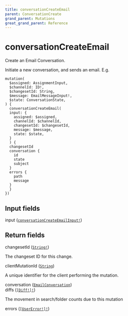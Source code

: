 ```yaml
---
title: conversationCreateEmail
parent: ConversationCreate
grand_parent: Mutations
great_grand_parent: Reference
---
```


# conversationCreateEmail

Create an Email Conversation.

Initiate a new conversation, and sends an email. E.g.

```
mutation(
  $assigned: AssignmentInput,
  $channelId: ID!,
  $changesetId: String,
  $message: EmailMessageInput!,
  $state: ConversationState,
) {
  conversationCreateEmail(
  input: {
    assigned: $assigned,
    channelId: $channelId,
    changesetId: $changesetId,
    message: $message,
    state: $state,
  }
  ) {
  changesetId
  conversation {
    id
    state
    subject
  }
  errors {
    path
    message
  }
  }
})
```

## Input fields

<div class="field-entry ">
  <span id="input" class="field-name anchored">input (<code><a href="/docs/reference/input_object/conversation_create/conversation_create_email_input">conversationCreateEmailInput!</a></code>)</span>

  <div class="description-wrapper">

  </div>
</div>

## Return fields

<div class="field-entry ">
  <span id="changeset_id" class="field-name anchored">changesetId (<code><a href="/docs/reference/scalar/string">String!</a></code>)</span>

  <div class="description-wrapper">
   <p>The changeset ID for this change.</p>

  </div>
</div>

<div class="field-entry ">
  <span id="client_mutation_id" class="field-name anchored">clientMutationId (<code><a href="/docs/reference/scalar/string">String</a></code>)</span>

  <div class="description-wrapper">
   <p>A unique identifier for the client performing the mutation.</p>

  </div>
</div>

<div class="field-entry ">
  <span id="conversation" class="field-name anchored">conversation (<code><a href="/docs/reference/object/email_conversation">EmailConversation</a></code>)</span>

  <div class="description-wrapper">

  </div>
</div>

<div class="field-entry ">
  <span id="diffs" class="field-name anchored">diffs (<code><a href="/docs/reference/object/diff">[Diff!]!</a></code>)</span>

  <div class="description-wrapper">
   <p>The movement in search/folder counts due to this mutation</p>

  </div>
</div>

<div class="field-entry ">
  <span id="errors" class="field-name anchored">errors (<code><a href="/docs/reference/object/user_error">[UserError!]!</a></code>)</span>

  <div class="description-wrapper">

  </div>
</div>

